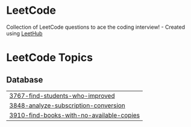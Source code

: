 # LeetCode
Collection of LeetCode questions to ace the coding interview! - Created using [LeetHub](https://github.com/QasimWani/LeetHub)

<!---LeetCode Topics Start-->
# LeetCode Topics
## Database
|  |
| ------- |
| [3767-find-students-who-improved](https://github.com/alsrud2298/LeetCode/tree/master/3767-find-students-who-improved) |
| [3848-analyze-subscription-conversion](https://github.com/alsrud2298/LeetCode/tree/master/3848-analyze-subscription-conversion) |
| [3910-find-books-with-no-available-copies](https://github.com/alsrud2298/LeetCode/tree/master/3910-find-books-with-no-available-copies) |
<!---LeetCode Topics End-->